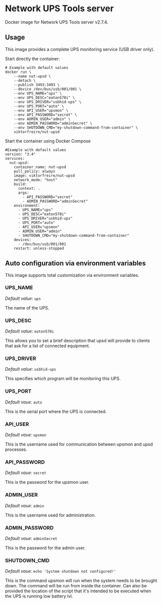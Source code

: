 # Network UPS Tools server

Docker image for Network UPS Tools server v2.7.4.

## Usage

This image provides a complete UPS monitoring service (USB driver only).

Start directly the container:

```console
# Example with default values 
docker run \
	--name nut-upsd \
	--detach \
	--publish 3493:3493 \
	--device /dev/bus/usb/001/001 \
	--env UPS_NAME="ups" \
	--env UPS_DESC="eaton570i" \
	--env UPS_DRIVER="usbhid-ups" \
	--env UPS_PORT="auto" \
	--env API_USER="upsmon" \
	--env API_PASSWORD="secret" \
	--env ADMIN_USER="admin" \
	--env ADMIN_PASSWORD="adminSecret" \
	--env SHUTDOWN_CMD="my-shutdown-command-from-container" \
	viktorfreire/nut-upsd
```

Start the container using Docker Compose
```console
#Example with default values
version: "3.4"
services:
  nut-upsd:
    container_name: nut-upsd
    pull_policy: always
    image: viktorfreire/nut-upsd
    network_mode: "host"
    build:
      context: .
      args:
        - API_PASSWORD="secret"
        - ADMIN_PASSWORD="adminSecret"
    environment:
      - UPS_NAME="ups"
      - UPS_DESC="eaton570i"
      - UPS_DRIVER="usbhid-ups"
      - UPS_PORT="auto"
      - API_USER="upsmon"
      - ADMIN_USER="admin"
      - SHUTDOWN_CMD="my-shutdown-command-from-container"
    devices:
      - /dev/bus/usb/001/001
    restart: unless-stopped
```

## Auto configuration via environment variables

This image supports total customization via environment variables.

### UPS_NAME

*Default value*: `ups`

The name of the UPS.

### UPS_DESC

*Default value*: `eaton570i`

This allows you to set a brief description that upsd will provide to clients that ask for a list of connected equipment.

### UPS_DRIVER

*Default value*: `usbhid-ups`

This specifies which program will be monitoring this UPS.

### UPS_PORT

*Default vaue*: `auto`

This is the serial port where the UPS is connected.

### API_USER

*Default vaue*: `upsmon`

This is the username used for communication between upsmon and upsd processes.

### API_PASSWORD

*Default vaue*: `secret`

This is the password for the upsmon user.

### ADMIN_USER

*Default vaue*: `admin`

This is the username used for administration.

### ADMIN_PASSWORD

*Default vaue*: `adminSecret`

This is the password for the admin user.

### SHUTDOWN_CMD

*Default vaue*: `echo 'System shutdown not configured!'`

This is the command upsmon will run when the system needs to be brought down. The command will be run from inside the container.
Can also be provided the location of the script that it's intended to be executed when the UPS is running low battery lvl.
